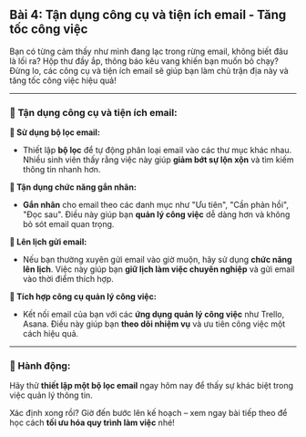 ## Bài 4: Tận dụng công cụ và tiện ích email - Tăng tốc công việc

Bạn có từng cảm thấy như mình đang lạc trong rừng email, không biết đâu là lối ra? Hộp thư đầy ắp, thông báo kêu vang khiến bạn muốn bỏ chạy? Đừng lo, các công cụ và tiện ích email sẽ giúp bạn làm chủ trận địa này và tăng tốc công việc hiệu quả!

---

### 📌 Tận dụng công cụ và tiện ích email:

**🔹 Sử dụng bộ lọc email:**
- Thiết lập **bộ lọc** để tự động phân loại email vào các thư mục khác nhau. Nhiều sinh viên thấy rằng việc này giúp **giảm bớt sự lộn xộn** và tìm kiếm thông tin nhanh hơn.

**🔹 Tận dụng chức năng gắn nhãn:**
- **Gắn nhãn** cho email theo các danh mục như "Ưu tiên", "Cần phản hồi", "Đọc sau". Điều này giúp bạn **quản lý công việc** dễ dàng hơn và không bỏ sót email quan trọng.

**🔹 Lên lịch gửi email:**
- Nếu bạn thường xuyên gửi email vào giờ muộn, hãy sử dụng **chức năng lên lịch**. Việc này giúp bạn **giữ lịch làm việc chuyên nghiệp** và gửi email vào thời điểm thích hợp.

**🔹 Tích hợp công cụ quản lý công việc:**
- Kết nối email của bạn với các **ứng dụng quản lý công việc** như Trello, Asana. Điều này giúp bạn **theo dõi nhiệm vụ** và ưu tiên công việc một cách hiệu quả.

---

### 🚀 Hành động:

Hãy thử **thiết lập một bộ lọc email** ngay hôm nay để thấy sự khác biệt trong việc quản lý thông tin.

Xác định xong rồi? Giờ đến bước lên kế hoạch – xem ngay bài tiếp theo để học cách **tối ưu hóa quy trình làm việc** nhé!